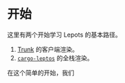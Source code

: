 # 开始

这里有两个开始学习 Lepots 的基本路径。

1. [Trunk](https://trunkrs.dev/) 的客户端渲染。
2. [`cargo-leptos`](https://github.com/leptos-rs/cargo-leptos) 的全栈渲染。

在这个简单的开始，我们